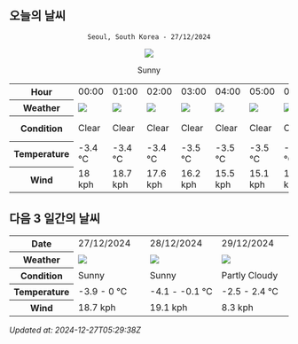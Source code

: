 ## 오늘의 날씨
<div align="center">

`Seoul, South Korea - 27/12/2024`

<img src="https://cdn.weatherapi.com/weather/64x64/day/113.png"/>

Sunny

</div>


<table>
    <tr>
        <th>Hour</th>
        <td>00:00</td><td>01:00</td><td>02:00</td><td>03:00</td><td>04:00</td><td>05:00</td><td>06:00</td><td>07:00</td><td>08:00</td><td>09:00</td><td>10:00</td><td>11:00</td><td>12:00</td><td>13:00</td><td>14:00</td><td>15:00</td><td>16:00</td><td>17:00</td><td>18:00</td><td>19:00</td><td>20:00</td><td>21:00</td><td>22:00</td><td>23:00</td>
    </tr>
    <tr>
        <th>Weather</th>
        <td><img src="https://cdn.weatherapi.com/weather/64x64/night/113.png"></img></td><td><img src="https://cdn.weatherapi.com/weather/64x64/night/113.png"></img></td><td><img src="https://cdn.weatherapi.com/weather/64x64/night/113.png"></img></td><td><img src="https://cdn.weatherapi.com/weather/64x64/night/113.png"></img></td><td><img src="https://cdn.weatherapi.com/weather/64x64/night/113.png"></img></td><td><img src="https://cdn.weatherapi.com/weather/64x64/night/113.png"></img></td><td><img src="https://cdn.weatherapi.com/weather/64x64/night/113.png"></img></td><td><img src="https://cdn.weatherapi.com/weather/64x64/night/113.png"></img></td><td><img src="https://cdn.weatherapi.com/weather/64x64/day/113.png"></img></td><td><img src="https://cdn.weatherapi.com/weather/64x64/day/113.png"></img></td><td><img src="https://cdn.weatherapi.com/weather/64x64/day/116.png"></img></td><td><img src="https://cdn.weatherapi.com/weather/64x64/day/116.png"></img></td><td><img src="https://cdn.weatherapi.com/weather/64x64/day/116.png"></img></td><td><img src="https://cdn.weatherapi.com/weather/64x64/day/116.png"></img></td><td><img src="https://cdn.weatherapi.com/weather/64x64/day/113.png"></img></td><td><img src="https://cdn.weatherapi.com/weather/64x64/day/116.png"></img></td><td><img src="https://cdn.weatherapi.com/weather/64x64/day/122.png"></img></td><td><img src="https://cdn.weatherapi.com/weather/64x64/day/119.png"></img></td><td><img src="https://cdn.weatherapi.com/weather/64x64/night/116.png"></img></td><td><img src="https://cdn.weatherapi.com/weather/64x64/night/113.png"></img></td><td><img src="https://cdn.weatherapi.com/weather/64x64/night/113.png"></img></td><td><img src="https://cdn.weatherapi.com/weather/64x64/night/113.png"></img></td><td><img src="https://cdn.weatherapi.com/weather/64x64/night/113.png"></img></td><td><img src="https://cdn.weatherapi.com/weather/64x64/night/113.png"></img></td>
    </tr>
    <tr>
        <th>Condition</th>
        <td width="200px">Clear </td><td width="200px">Clear </td><td width="200px">Clear </td><td width="200px">Clear </td><td width="200px">Clear </td><td width="200px">Clear </td><td width="200px">Clear </td><td width="200px">Clear </td><td width="200px">Sunny</td><td width="200px">Sunny</td><td width="200px">Partly Cloudy </td><td width="200px">Partly Cloudy </td><td width="200px">Partly Cloudy </td><td width="200px">Partly Cloudy </td><td width="200px">Sunny</td><td width="200px">Partly Cloudy </td><td width="200px">Overcast </td><td width="200px">Cloudy </td><td width="200px">Partly Cloudy </td><td width="200px">Clear </td><td width="200px">Clear </td><td width="200px">Clear </td><td width="200px">Clear </td><td width="200px">Clear </td>
    </tr>
    <tr>
        <th>Temperature</th>
        <td>-3.4 °C</td><td>-3.4 °C</td><td>-3.4 °C</td><td>-3.5 °C</td><td>-3.5 °C</td><td>-3.5 °C</td><td>-3.6 °C</td><td>-3.7 °C</td><td>-3.9 °C</td><td>-3.5 °C</td><td>-2.8 °C</td><td>-2 °C</td><td>-1.3 °C</td><td>-0.8 °C</td><td>-0.5 °C</td><td>-0.2 °C</td><td>0 °C</td><td>-0.3 °C</td><td>-0.6 °C</td><td>-1.2 °C</td><td>-1.8 °C</td><td>-2.2 °C</td><td>-2.5 °C</td><td>-2.7 °C</td>
    </tr>
    <tr>
        <th>Wind</th>
        <td>18 kph</td><td>18.7 kph</td><td>17.6 kph</td><td>16.2 kph</td><td>15.5 kph</td><td>15.1 kph</td><td>14.8 kph</td><td>14.4 kph</td><td>13 kph</td><td>13.3 kph</td><td>13 kph</td><td>12.6 kph</td><td>13.7 kph</td><td>14.4 kph</td><td>14.8 kph</td><td>14.8 kph</td><td>13.3 kph</td><td>12.6 kph</td><td>14 kph</td><td>15.8 kph</td><td>15.1 kph</td><td>14.8 kph</td><td>15.1 kph</td><td>14.8 kph</td>
    </tr>
</table>


## 다음 3 일간의 날씨


<table>
    <tr>
        <th>Date</th>
        <td>27/12/2024</td><td>28/12/2024</td><td>29/12/2024</td>
    </tr>
    <tr>
        <th>Weather</th>
        <td><img src="https://cdn.weatherapi.com/weather/64x64/day/113.png"/></td><td><img src="https://cdn.weatherapi.com/weather/64x64/day/113.png"/></td><td><img src="https://cdn.weatherapi.com/weather/64x64/day/116.png"/></td>
    </tr>
    <tr>
        <th>Condition</th>
        <td width="200px">Sunny</td><td width="200px">Sunny</td><td width="200px">Partly Cloudy </td>
    </tr>
    <tr>
        <th>Temperature</th>
        <td>-3.9 -  0 °C</td><td>-4.1 -  -0.1 °C</td><td>-2.5 -  2.4 °C</td>
    </tr>
    <tr>
        <th>Wind</th>
        <td>18.7 kph</td><td>19.1 kph</td><td>8.3 kph</td>
    </tr>
</table>


*Updated at: 2024-12-27T05:29:38Z*
